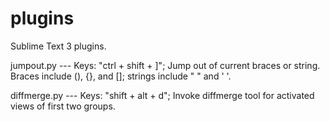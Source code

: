 # plugins
Sublime Text 3 plugins.

jumpout.py ---
Keys: "ctrl + shift + ]";
Jump out of current braces or string. Braces include (), {}, and []; strings include " " and ' '.

diffmerge.py ---
Keys: "shift + alt + d";
Invoke diffmerge tool for activated views of first two groups.
